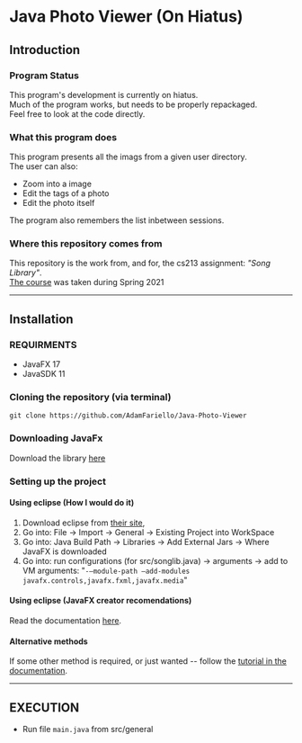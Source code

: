 # Java Photo Viewer (On Hiatus)

## Introduction
### Program Status
This program's development is currently on hiatus.   
Much of the program works, but needs to be properly repackaged.   
Feel free to look at the code directly.

### What this program does
This program presents all the imags from a given user directory.   
The user can also:

- Zoom into a image
- Edit the tags of a photo
- Edit the photo itself

The program also remembers the list inbetween sessions.

### Where this repository comes from
This repository is the work from, and for, the cs213 assignment: *"Song Library"*.   
[The course](https://www.cs.rutgers.edu/academics/undergraduate/course-synopses/course-details/01-198-213-software-methodology) was taken during Spring 2021

---
## Installation

### REQUIRMENTS

* JavaFX 17
* JavaSDK 11

### Cloning the repository (via terminal)
`git clone https://github.com/AdamFariello/Java-Photo-Viewer`

### Downloading JavaFx
Download the library [here](https://gluonhq.com/products/javafx/)

### Setting up the project

#### Using eclipse (How I would do it)
1. Download eclipse from [their site](https://www.eclipse.org/downloads/packages/),
2. Go into: File -> Import -> General -> Existing Project into WorkSpace
3. Go into: Java Build Path -> Libraries -> Add External Jars -> Where JavaFX is downloaded
4. Go into: run configurations (for src/songlib.java) -> arguments -> add to VM arguments:
  "`-–module-path –add-modules javafx.controls,javafx.fxml,javafx.media`"

#### Using eclipse (JavaFX creator recomendations) 
Read the documentation [here](https://openjfx.io/openjfx-docs/#IDE-Eclipse).

#### Alternative methods
If some other method is required, or just wanted -- follow the
[tutorial in the documentation](https://openjfx.io/openjfx-docs/#introduction).

---

## EXECUTION
* Run file `main.java` from src/general
